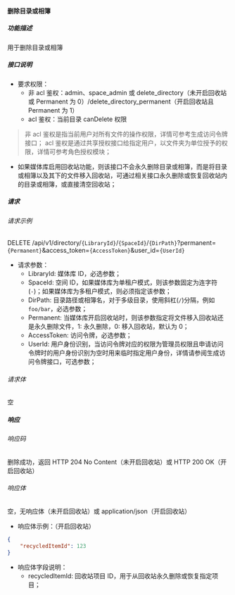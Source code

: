 #### 删除目录或相簿

##### 功能描述

用于删除目录或相簿

##### 接口说明

- 要求权限：
    - 非 acl 鉴权：admin、space_admin 或 delete_directory（未开启回收站或 Permanent 为 0）/delete_directory_permanent（开启回收站且 Permanent 为 1）
    - acl 鉴权：当前目录 canDelete 权限

> 非 acl 鉴权是指当前用户对所有文件的操作权限，详情可参考生成访问令牌接口；
> acl 鉴权是通过共享授权接口给指定用户，以文件夹为单位授予的权限，详情可参考角色授权模块；

- 如果媒体库启用回收站功能，则该接口不会永久删除目录或相簿，而是将目录或相簿以及其下的文件移入回收站，可通过相关接口永久删除或恢复回收站内的目录或相簿，或直接清空回收站；

##### 请求

###### 请求示例  

DELETE /api/v1/directory/`{LibraryId}`/`{SpaceId}`/`{DirPath}`?permanent=`{Permanent}`&access_token=`{AccessToken}`&user_id=`{UserId}`

- 请求参数：
    - LibraryId: 媒体库 ID，必选参数；
    - SpaceId: 空间 ID，如果媒体库为单租户模式，则该参数固定为连字符(`-`)；如果媒体库为多租户模式，则必须指定该参数；
    - DirPath: 目录路径或相簿名，对于多级目录，使用斜杠(`/`)分隔，例如 `foo/bar`，必选参数；
    - Permanent: 当媒体库开启回收站时，则该参数指定将文件移入回收站还是永久删除文件，1: 永久删除，0: 移入回收站，默认为 0；
    - AccessToken: 访问令牌，必选参数；
    - UserId: 用户身份识别，当访问令牌对应的权限为管理员权限且申请访问令牌时的用户身份识别为空时用来临时指定用户身份，详情请参阅生成访问令牌接口，可选参数；

###### 请求体

空

##### 响应

###### 响应码

删除成功，返回 HTTP 204 No Content（未开启回收站）或 HTTP 200 OK（开启回收站）

###### 响应体

空，无响应体（未开启回收站）或 application/json（开启回收站）

- 响应体示例：（开启回收站）

```json
{
    "recycledItemId": 123
}
```

- 响应体字段说明：
    - recycledItemId: 回收站项目 ID，用于从回收站永久删除或恢复指定项目；
